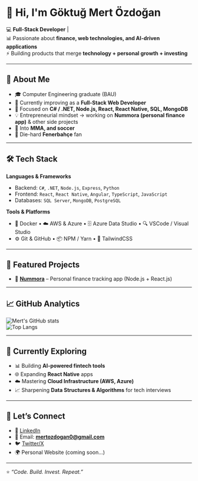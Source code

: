 # 👋 Hi, I'm Göktuğ Mert Özdoğan  

💻 **Full-Stack Developer** |  
📊 Passionate about **finance, web technologies, and AI-driven applications**  
⚡ Building products that merge **technology + personal growth + investing**

---

## 🚀 About Me
- 🎓 Computer Engineering graduate (BAU)  
- 🏦 Currently improving as a **Full-Stack Web Developer**  
- 🔧 Focused on **C# / .NET, Node.js, React, React Native, SQL, MongoDB**  
- 💡 Entrepreneurial mindset → working on **Nummora (personal finance app)** & other side projects  
- 🥋 Into **MMA, and soccer**  
- 💛 Die-hard **Fenerbahçe** fan  

---

## 🛠️ Tech Stack

**Languages & Frameworks**  
- Backend: `C#`, `.NET`, `Node.js`, `Express`, `Python`  
- Frontend: `React`, `React Native`, `Angular`, `TypeScript`, `JavaScript`  
- Databases: `SQL Server`, `MongoDB`, `PostgreSQL`  

**Tools & Platforms**  
- 🐳 Docker • ☁️ AWS & Azure • 🗄️ Azure Data Studio • 🔍 VSCode / Visual Studio  
- ⚙️ Git & GitHub • 📦 NPM / Yarn • 🎨 TailwindCSS  

---

## 📌 Featured Projects
- 🔹 [**Nummora**](https://github.com/gokmeroz/nummora) – Personal finance tracking app (Node.js + React.js)    

---

## 📈 GitHub Analytics

![Mert's GitHub stats](https://github-readme-stats.vercel.app/api?username=gokmeroz&show_icons=true&theme=tokyonight)  
![Top Langs](https://github-readme-stats.vercel.app/api/top-langs/?username=gokmeroz&layout=compact&theme=tokyonight)  

---

## 🌱 Currently Exploring
- 📊 Building **AI-powered fintech tools**  
- 🌐 Expanding **React Native** apps  
- ☁️ Mastering **Cloud Infrastructure (AWS, Azure)**  
- 📈 Sharpening **Data Structures & Algorithms** for tech interviews  

---

## 💬 Let’s Connect
- 💼 [LinkedIn](https://www.linkedin.com/in/goktugmertozdogan)  
- 📧 Email: **mertozdogan0@gmail.com**  
- 🐦 [Twitter/X](https://x.com/gokmeroz_dev)
- 🌍 Personal Website (coming soon...)  

---

⭐️ *“Code. Build. Invest. Repeat.”*  
